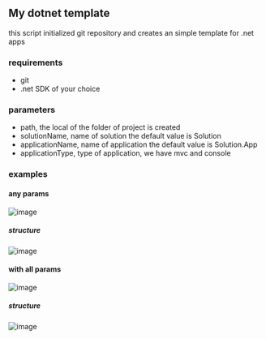 ## My dotnet template

this script initialized git repository and creates an simple template for .net apps

### requirements

- git
- .net SDK of your choice

### parameters

- path, the local of the folder of project is created
- solutionName, name of solution the default value is Solution
- applicationName, name of application the default value is  Solution.App
- applicationType, type of application, we have mvc and console

### examples

#### any params

![image](https://user-images.githubusercontent.com/59183718/171034869-5497e2db-86a8-4c0c-b376-f2d8db58f6b5.png)


##### structure

![image](https://user-images.githubusercontent.com/59183718/171034960-7ccfe43e-31b7-4888-bab1-8fea66366c78.png)


#### with all params

![image](https://user-images.githubusercontent.com/59183718/171035618-eb9329fd-ee61-4baf-9083-5019dc824b3e.png)


##### structure

![image](https://user-images.githubusercontent.com/59183718/171035666-6076a9a9-7e8f-4364-bda6-c6136f224c44.png)



